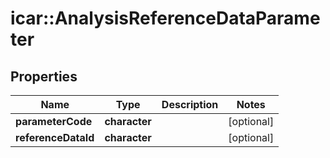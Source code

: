 # icar::AnalysisReferenceDataParameter


## Properties

Name | Type | Description | Notes
------------ | ------------- | ------------- | -------------
**parameterCode** | **character** |  | [optional] 
**referenceDataId** | **character** |  | [optional] 


